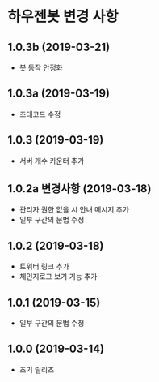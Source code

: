 # 하우젠봇 변경 사항
## 1.0.3b (2019-03-21)
- 봇 동작 안정화
## 1.0.3a (2019-03-19)
- 초대코드 수정
## 1.0.3 (2019-03-19)
- 서버 개수 카운터 추가
## 1.0.2a 변경사항 (2019-03-18)
- 관리자 권한 없을 시 안내 메시지 추가
- 일부 구간의 문법 수정
## 1.0.2 (2019-03-18)
- 트위터 링크 추가
- 체인지로그 보기 기능 추가
## 1.0.1 (2019-03-15)
- 일부 구간의 문법 수정
## 1.0.0 (2019-03-14)
- 초기 릴리즈

